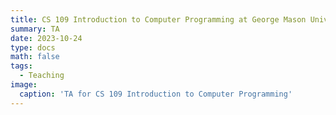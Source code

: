 ```yaml
---
title: CS 109 Introduction to Computer Programming at George Mason University
summary: TA
date: 2023-10-24
type: docs
math: false
tags:
  - Teaching
image:
  caption: 'TA for CS 109 Introduction to Computer Programming'
---
```

